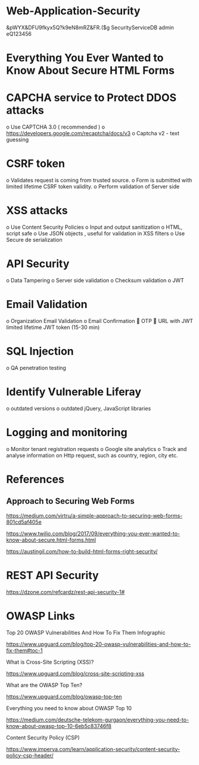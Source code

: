 # Web-Application-Security
&pWYX&DFU9fkyx5Q?k9eN8mRZ&FR.($g
SecurityServiceDB
admin
eQ123456
# Everything You Ever Wanted to Know About Secure HTML Forms

#	CAPCHA service to Protect DDOS attacks
o	Use CAPTCHA 3.0 ( recommended ) 
o	https://developers.google.com/recaptcha/docs/v3
o Captcha v2 - text guessing

#	CSRF token
  o	Validates request is coming from trusted source.
  o	Form is submitted with limited lifetime CSRF token validity.
o	Perform validation of Server side

#	XSS attacks 
o	Use Content Security Policies
o	Input and output sanitization
o	HTML, script safe
o	Use JSON objects , useful for validation in XSS filters
o	Use Secure de serialization

#	API Security
o	Data Tampering
o	Server side validation
o	Checksum validation 
o	JWT

#	Email Validation
o	Organization Email Validation
o	Email Confirmation
	OTP
	URL with JWT limited lifetime JWT token (15-30 min)

#	SQL Injection
o	QA penetration testing

#	Identify Vulnerable Liferay
o	outdated versions
o	outdated jQuery, JavaScript libraries

#	Logging and monitoring
o	Monitor tenant registration requests
o	Google site analytics
o	Track and analyse information on Http request, such as country, region, city etc.

# References
## Approach to Securing Web Forms

https://medium.com/virtru/a-simple-approach-to-securing-web-forms-801cd5af405e

https://www.twilio.com/blog/2017/09/everything-you-ever-wanted-to-know-about-secure.html-forms.html

https://austingil.com/how-to-build-html-forms-right-security/

# REST API Security

https://dzone.com/refcardz/rest-api-security-1#

# OWASP Links


Top 20 OWASP Vulnerabilities And How To Fix Them Infographic

https://www.upguard.com/blog/top-20-owasp-vulnerabilities-and-how-to-fix-them#toc-1

What is Cross-Site Scripting (XSS)?

https://www.upguard.com/blog/cross-site-scripting-xss

What are the OWASP Top Ten?

https://www.upguard.com/blog/owasp-top-ten

Everything you need to know about OWASP Top 10

https://medium.com/deutsche-telekom-gurgaon/everything-you-need-to-know-about-owasp-top-10-6eb5c83746f8

Content Security Policy (CSP)

https://www.imperva.com/learn/application-security/content-security-policy-csp-header/

